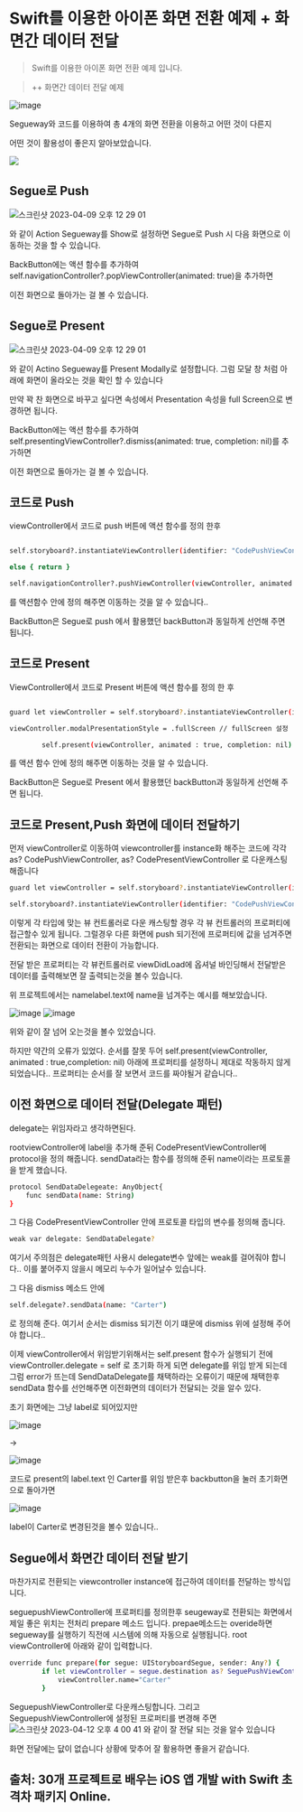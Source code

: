 


# Swift를 이용한 아이폰 화면 전환 예제 + 화면간 데이터 전달 


> Swift를 이용한 아이폰 화면 전환 예제 입니다.

> ++ 화면간 데이터 전달 예제



![image](https://user-images.githubusercontent.com/88571960/230752521-8f29fbb7-458d-4ac9-9562-8bc8ffe317b9.png)



Segueway와 코드를 이용하여 총 4개의 화면 전환을 이용하고 어떤 것이 다른지


어떤 것이 활용성이 좋은지 알아보았습니다.



![](../header.png)



## Segue로 Push



![스크린샷 2023-04-09 오후 12 29 01](https://user-images.githubusercontent.com/88571960/230752621-5df2ad2f-62f0-4572-a7de-1e822595ea44.png)



와 같이 Action Segueway를 Show로 설정하면 Segue로 Push 시 다음 화면으로 이동하는 것을 할 수 있습니다.



BackButton에는 액션 함수를 추가하여 self.navigationController?.popViewController(animated: true)을 추가하면 


이전 화면으로 돌아가는 걸 볼 수 있습니다.




## Segue로 Present



![스크린샷 2023-04-09 오후 12 29 01](https://user-images.githubusercontent.com/88571960/230752921-cef44184-47b0-43b7-b8b1-158633f252bd.png)



와 같이 Actino Segueway를 Present Modally로 설정합니다. 그럼 모달 창 처럼 아래에 화면이 올라오는 것을 확인 할 수 있습니다



만약 꽉 찬 화면으로 바꾸고 싶다면 속성에서 Presentation 속성을 full Screen으로 변경하면 됩니다.


BackButton에는 액션 함수를 추가하여 self.presentingViewController?.dismiss(animated: true, completion: nil)를 추가하면

이전 화면으로 돌아가는 걸 볼 수 있습니다.



## 코드로 Push



viewController에서 코드로 push 버튼에 액션 함수를 정의  한후


```sh

self.storyboard?.instantiateViewController(identifier: "CodePushViewController" /*이동할 storyboardID*/) 

else { return }

self.navigationController?.pushViewController(viewController, animated: true)

```

를 액션함수 안에 정의 해주면 이동하는 것을 알 수 있습니다..


BackButton은 Segue로 push 에서 활용했던 backButton과 동일하게 선언해 주면 됩니다.





## 코드로 Present


ViewController에서 코드로 Present 버튼에 액션 함수를 정의 한 후


```sh

guard let viewController = self.storyboard?.instantiateViewController(identifier: "CodePresentViewController") else {return}

viewController.modalPresentationStyle = .fullScreen // fullScreen 설정

        self.present(viewController, animated : true, completion: nil)

```

를 액션 함수 안에 정의 해주면 이동하는 것을 알 수 있습니다.


BackButton은 Segue로 Present 에서 활용했던 backButton과 동일하게 선언해 주면 됩니다.




## 코드로 Present,Push 화면에 데이터 전달하기


먼저 viewController로 이동하여 viewcontroller를 instance화 해주는 코드에 각각 as? CodePushViewController, as? CodePresentViewController 로 다운캐스팅 해줍니다
```sh
guard let viewController = self.storyboard?.instantiateViewController(identifier: "CodePresentViewController") as? CodePresentViewController else {return}

self.storyboard?.instantiateViewController(identifier: "CodePushViewController" /*이동할 storyboardID*/) as? CodePushViewController else {return}

```

이렇게 각 타입에 맞는 뷰 컨트롤러로 다운 캐스팅할 경우 
각 뷰 컨트롤러의 프로퍼티에 접근할수 있게 됩니다. 
그럴경우 다른 화면에 push 되기전에 프로퍼티에 값을 넘겨주면 전환되는 화면으로 데이터 전환이 가능합니다.

전달 받은 프로퍼티는 각 뷰컨트롤러로 viewDidLoad에 옵셔널 바인딩해서 전달받은 데이터를 출력해보면 잘 출력되는것을 볼수 있습니다.

위 프로젝트에서는 namelabel.text에 name을 넘겨주는 예시를 해보았습니다.

![image](https://user-images.githubusercontent.com/88571960/231225370-0cd6323e-9678-404c-8a2e-49588ccb5fae.png)
![image](https://user-images.githubusercontent.com/88571960/231225267-85bcfd13-6e5c-4a1c-baf1-e691e3f43527.png)

위와 같이 잘 넘어 오는것을 볼수 있었습니다.

하지만 약간의 오류가 있었다. 순서를 잘못 두어 self.present(viewController, animated : true,completion: nil) 
아래에 프로퍼티를 설정하니 제대로 작동하지 않게되었습니다.. 
프로퍼티는 순서를 잘 보면서 코드를 짜야될거 같습니다..


## 이전 화면으로 데이터 전달(Delegate 패턴)

delegate는 위임자라고 생각하면된다.

rootviewController에 label을 추가해 준뒤
CodePresentViewController에 protocol을 정의 해줍니다.
sendData라는 함수를 정의해 준뒤 name이라는 프로토콜을 받게 했습니다.

```sh
protocol SendDataDelegeate: AnyObject{
    func sendData(name: String)
}

```

그 다음 CodePresentViewController 안에 프로토콜 타입의 변수를 정의해 줍니다.
```sh
weak var delegate: SendDataDelegate?

```
여기서 주의점은 delegate패턴 사용시 delegate변수 앞에는 weak를 걸어줘야 합니다..
이를 붙어주지 않을시 메모리 누수가 일어날수 있습니다.

그 다음 dismiss 메소드 안에

```sh
self.delegate?.sendData(name: "Carter")

```
로 정의해 준다. 여기서 순서는 dismiss 되기전 이기 떄문에 dismiss 위에 설정해 주어야 합니다..

이제 viewController에서 위임받기위해서는
self.present 함수가 실행되기 전에 viewController.delegate = self 로 초기화 하게 되면 delegate를 위임 받게 되는데
그럼 error가 뜨는데 SendDataDelegate를 채택하라는 오류이기 때문에 채택한후
sendData 함수를 선언해주면 이전화면의 데이터가 전달되는 것을 알수 있다.

초기 화면에는 그냥 label로 되어있지만

![image](https://user-images.githubusercontent.com/88571960/231363322-54d8ec83-ca53-4f67-9a0e-d7d4d4eafb00.png)

->

![image](https://user-images.githubusercontent.com/88571960/231363389-fcef2627-7277-4e0a-bc84-3d11342ea59a.png)

코드로 present의 label.text 인 Carter를 위임 받은후 backbutton을 눌러 초기화면으로 돌아가면

![image](https://user-images.githubusercontent.com/88571960/231363517-f4970d7a-dc07-4fbe-86c7-e77594f33692.png)

label이 Carter로 변경된것을 볼수 있습니다..


## Segue에서 화면간 데이터 전달 받기
마찬가지로 전환되는 viewcontroller instance에 접근하여 데이터를 전달하는 방식입니다.

seguepushViewController에 프로퍼티를 정의한후 seugeway로 전환되는 화면에서 제일 좋은 위치는 전처리 prepare 메소드 입니다.
prepae메소드는 overide하면 segueway를 실행하기 직전에 시스템에 의해 자동으로 실행됩니다.
root viewController에 아래와 같이 입력합니다.

```sh
override func prepare(for segue: UIStoryboardSegue, sender: Any?) {
        if let viewController = segue.destination as? SeguePushViewController{
            viewController.name="Carter"
        }

```
SeguepushViewController로 다운캐스팅합니다.
그리고 SeguepushViewController에 설정된 프로퍼티를 변경해 주면
![스크린샷 2023-04-12 오후 4 00 41](https://user-images.githubusercontent.com/88571960/231377570-6e274687-d306-4e3a-b1b6-2b3dce1d19fa.png)
와 같이 잘 전달 되는 것을 알수 있습니다

화면 전달에는 닶이 없습니다 상황에 맞추어 잘 활용하면 좋을거 같습니다.








## 출처: 30개 프로젝트로 배우는 iOS 앱 개발 with Swift 초격차 패키지 Online.





